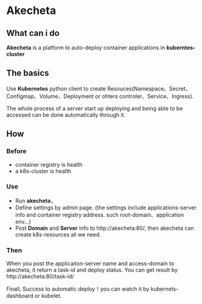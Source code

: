 # Akecheta

## What can i do

**Akecheta** is a platform to auto-deploy container applications in **kuberntes-cluster**

## The basics
Use **Kubernetes** python client to create Resouces(Namespace、Secret、Configmap、Volume、Deployment or ohters controler、Service、Ingress).

The whole process of a server start up deploying and being able to be accessed can be done automatically through it.

## How
### Before
* container registry is health
* a k8s-cluster is health

### Use

* Run **akecheta**，
* Define settings by admin page. (the settings include applications-server info and container registry address. such root-domain、application env...)
* Post **Domain** and **Server** info to http://akecheta:80/, then akecheta can create k8s-resources all we need.

### Then
When you post the applicaiton-server name and access-domain to akecheta, it return a task-id and deploy status. You can get result by http://akecheta:80/task-id/


Finall, Success to automatic deploy！you can watch it by kubernets-dashboard or kubelet.
